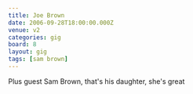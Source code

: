 ```yaml
---
title: Joe Brown
date: 2006-09-28T18:00:00.000Z
venue: v2
categories: gig
board: 8
layout: gig
tags: [sam brown]
---
```

Plus guest Sam Brown, that's his daughter, she's great